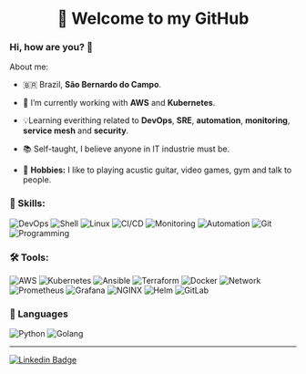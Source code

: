 <h1 align="center"> 
    🚀 Welcome to my GitHub
</h1>

### Hi, how are you? 👋

About me:

- 🇧🇷 Brazil, **São Bernardo do Campo**.

- 🔨 I’m currently working with **AWS** and **Kubernetes**.

- 💡Learning everithing related to **DevOps**, **SRE**, **automation**, **monitoring**, **service mesh** and **security**.

- 📚 Self-taught, I believe anyone in IT industrie must be.

- 💪 **Hobbies:** I like to playing acustic guitar, video games, gym and talk to people.

### 💯 Skills:

![DevOps](https://img.shields.io/badge/-DevOps-yellowgreen) ![Shell](https://img.shields.io/badge/-Shell-4EAA25?&logo=gnu%20bash&logoColor=FFFFFF) ![Linux](https://img.shields.io/badge/-Linux-FCC624?&logo=linux&logoColor=FFFFFF) ![CI/CD](https://img.shields.io/badge/-CI/CD-yellowgreen) ![Monitoring](https://img.shields.io/badge/-Monitoring-red) ![Automation](https://img.shields.io/badge/-Automation-green) ![Git](https://img.shields.io/badge/-Git-F05032?&logo=git&logoColor=FFFFFF) ![Programming](https://img.shields.io/badge/-Programming-blue)

### 🛠 Tools:

![AWS](https://img.shields.io/badge/-AWS-232F3E?&logo=amazon%20aws&logoColor=FFFFFF) ![Kubernetes](https://img.shields.io/badge/-Kubernetes-326CE5?&logo=kubernetes&logoColor=FFFFFF) ![Ansible](https://img.shields.io/badge/-Ansible-EE0000?&logo=ansible&logoColor=FFFFFF) ![Terraform](https://img.shields.io/badge/-Terraform-623CE4?&logo=terraform&logoColor=FFFFF) ![Docker](https://img.shields.io/badge/-Docker-2496ED?&logo=docker&logoColor=FFFFFF) ![Network](https://img.shields.io/badge/-Network-brightgreen?&logo=Network&logoColor=FFFFFF) ![Prometheus](https://img.shields.io/badge/-Prometheus-E6522C?&logo=prometheus&logoColor=FFFFFF) ![Grafana](https://img.shields.io/badge/-Grafana-F46800?&logo=grafana&logoColor=FFFFFF) ![NGINX](https://img.shields.io/badge/-NGINX-009639?&logo=nginx&logoColor=FFFFFF) ![Helm](https://img.shields.io/badge/-Helm-0F1689?&logo=helm&logoColor=FFFFFF) ![GitLab](https://img.shields.io/badge/-GitLab-232F3E?&logo=gitlab)

### 📝 Languages

![Python](https://img.shields.io/badge/-Python-blue?&logo=python&logoColor=FFFFFF) ![Golang](https://img.shields.io/badge/-Golang-white?&logo=go)

<hr>

[![Linkedin Badge](https://img.shields.io/badge/-LinkedIn-blue?style=flat-square&logo=Linkedin&logoColor=white&link=https://www.linkedin.com/in/danilo-lopes/)](https://www.linkedin.com/in/danilolopes/)

